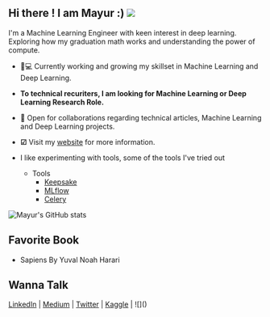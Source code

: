 ## Hi there ! I am Mayur :) ![](https://komarev.com/ghpvc/?username=Mayurji)


I'm a Machine Learning Engineer with keen interest in deep learning. Exploring how my graduation math works and understanding the power of compute.

   * 👨💻 Currently working and growing my skillset in Machine Learning and Deep Learning.
   * **To technical recuriters, I am looking for Machine Learning or Deep Learning Research Role.**
   * 🤝 Open for collaborations regarding technical articles, Machine Learning and Deep Learning projects.
   * **☑** Visit my [website](https://mayurji.github.io/) for more information.
   * I like experimenting with tools, some of the tools I've tried out
     * Tools
       - [Keepsake](https://github.com/Mayurji/Tool-Experimentation/tree/main/Keepsake)
       - [MLflow](https://github.com/Mayurji/Tool-Experimentation/tree/main/MLflow)
       - [Celery](https://github.com/Mayurji/Tool-Experimentation/tree/main/MLops%20-%20ML%20%2B%20Flask%20%2B%20Celery)
     
     <!--* API Tools
       - [FastAPI](https://github.com/Mayurji/Model-Deployment/tree/master/Fastapi-Deployment)
       - [Sanic](https://github.com/Mayurji/Model-Deployment/tree/master/Sanic-Deployment)
       - [Flask](https://github.com/Mayurji/Model-Deployment/tree/master/Flask-Deployment)
  
      ## Latest Blog Post:
         * 📑 [Unsupervised Learning](mayurji.github.io/machine-learning/unsupervised%20Learning)
         * 📑 [Version Control System - Git](https://mayurji.github.io/blog/2021/04/01/VCS)
         * 📑 [Transformers - Visual Guide](https://mayurji.github.io/deep-learning/transformers)      
 
      -->
    

![Mayur's GitHub stats](https://github-readme-stats.vercel.app/api?username=mayurji&count_private=true&show_icons=true&theme=radical)

## Favorite Book
   * Sapiens By Yuval Noah Harari

## Wanna Talk 

 [LinkedIn](http://linkedin.com/in/mayur-jain-ds/) | [Medium](https://medium.com/@mayur87545) | [Twitter](https://twitter.com/mayur__22/) | [Kaggle](https://www.kaggle.com/mayurjain) | ![](<script type='text/javascript' src='https://storage.ko-fi.com/cdn/widget/Widget_2.js'></script><script type='text/javascript'>kofiwidget2.init('Support Me on Ko-fi', '#29abe0', 'R5R034R0F');kofiwidget2.draw();</script>)
